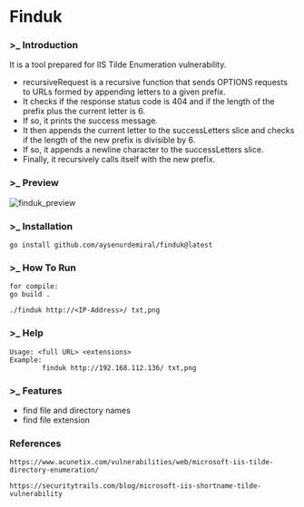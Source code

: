 # Finduk

### >_ Introduction
It is a tool prepared for IIS Tilde Enumeration vulnerability.
- recursiveRequest is a recursive function that sends OPTIONS requests to URLs formed by appending letters to a given prefix.
- It checks if the response status code is 404 and if the length of the prefix plus the current letter is 6.
- If so, it prints the success message.
- It then appends the current letter to the successLetters slice and checks if the length of the new prefix is divisible by 6.
- If so, it appends a newline character to the successLetters slice.
- Finally, it recursively calls itself with the new prefix.

### >_ Preview
![finduk_preview](https://github.com/Privia-Security/finduk/assets/81651239/bf2193c6-749d-4122-865c-42a66cb5d697)

### >_ Installation
```
go install github.com/aysenurdemiral/finduk@latest
```

### >_ How To Run
```
for compile:
go build .
```
```
./finduk http://<IP-Address>/ txt,png
```

### >_ Help
```
Usage: <full URL> <extensions>
Example:
        finduk http://192.168.112.136/ txt,png
```

### >_ Features
- find file and directory names
- find file extension

### References
```
https://www.acunetix.com/vulnerabilities/web/microsoft-iis-tilde-directory-enumeration/
```
```
https://securitytrails.com/blog/microsoft-iis-shortname-tilde-vulnerability
```
